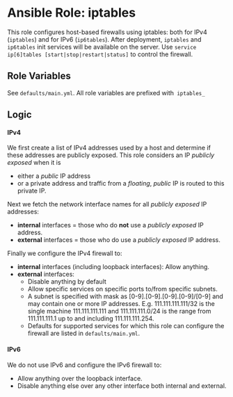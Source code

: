 # Ansible Role: iptables

This role configures host-based firewalls using iptables: both for IPv4 (`iptables`) and for IPv6 (`ip6tables`).
After deployment, `iptables` and `ip6tables` init services will be available on the server.
Use `service ip[6]tables [start|stop|restart|status]` to control the firewall.

## Role Variables

See `defaults/main.yml`. All role variables are prefixed with` iptables_`

## Logic

#### IPv4

We first create a list of IPv4 addresses used by a host and determine if these addresses are publicly exposed.
This role considers an IP _publicly exposed_ when it is

 * either a _public_ IP address
 * or a private address and traffic from a _floating_, _public_ IP is routed to this private IP. 

Next we fetch the network interface names for all _publicly exposed_ IP addresses:

 * **internal** interfaces = those who do **not** use a _publicly exposed_ IP address.
 * **external** interfaces = those who do use a _publicly exposed_ IP address.

Finally we configure the IPv4 firewall to:

 * **internal** interfaces (including loopback interfaces): Allow anything.
 * **external** interfaces:
   * Disable anything by default
   * Allow specific services on specific ports to/from specific subnets.
   * A subnet is specified with mask as [0-9].[0-9].[0-9].[0-9]/[0-9] and may contain one or more IP addresses.
     E.g. 111.111.111.111/32 is the single machine 111.111.111.111
     and 111.111.111.0/24 is the range from 111.111.111.1 up to and including 111.111.111.254.
   * Defaults for supported services for which this role can configure the firewall are listed in `defaults/main.yml`.

#### IPv6

We do not use IPv6 and configure the IPv6 firewall to:
 * Allow anything over the loopback interface.
 * Disable anything else over any other interface both internal and external.
